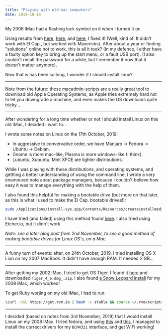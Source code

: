 ```yaml
---
title: "Playing with old mac computers"
date: 2019-10-16
---
```


My 2008 iMac had a flashing lock symbol on it when I turned it on.

Using results from [here](https://reddit.com/r/osx/comments/a7dn34/best_osx_for_mackbook_mid_2009_8gb_ran_2_tb/ee4ak4v), [here](https://reddit.com/r/osx/comments/8dk8im/os_x_el_capitan_app/), and [here](osxdaily.com/2015/09/30/create-os-x-el-capitan-boot-install-drive/), I fixed it!  (Well, kind of.  It didn't work with El Cap., but worked with Mavericks).  After about a year or finding "solutions" online not to work, this is all it took? (In my defence, I either have a faulty option key to bring up the start menu, or a fault USB port).  (I also couldn't recall the password for a while, but I remember it now that it doesn't matter anymore).

Now that is has been so long, I wonder if I should install linux?

---

Note from the future: these [macadmin-scripts](https://github.com/munki/macadmin-scripts) are a really great tool to download old Apple Operating Systems, as Apple tries extremely hard not to let you downgrade a machine, and even makes the OS downloads quite tricky...

---

After wondering for a long time whether or not I should install Linux on this old iMac, I decided I want to...

I wrote some notes on Linux on the 17th October, 2019:
  - In aggressive to convervative order, we have Manjaro &rarr; Fedora &rarr; Ubuntu &rarr; Debian.
  - Gnome is more mac-like, Plasma is more windows-like (I think).
  - Lubuntu, Xubuntu, Mint XFCE are lighter distributions.

While I was playing with these distributions, and operating systems, and gettting a better understanding of using the command line, I wrote a very enamoured note about package managers, because I couldn't believe how easy it was to manage everything with the help of them.

I also found this helpful for making a bootable drive (but more on that later, as this is what I used to make the El Cap. bootable drives!):
```bash
sudo /Applications/install-sys.app/Contents/Resources/createinstallmedia --volume /Volumes/disk-vol --applicationpath /Ammplications/install-sys.app --nointeration
```

I have tried (and failed) using this method found [here](https://lewan.com/2012/02/10/making-a-bootable-usb-stick-on-an-apple-mac-os-x-from-an-iso).  I also tried using Etcher.io, but it didn't work.

*Note: see a later blog post from 2nd November, to see a good method of making bootable drives for Linux OS's, on a Mac.*

---

A funny turn of events: after, on 24th October, 2019, I tried installing OS X Lion on my 2007 MacBook.  It didn't have anough RAM.  It needed 2 GB...

---

After getting my 2002 iMac, I tried to get OS Tiger.  I found it [here](macintoshgarden.org/apps/mac-osx-mac-os-10-ppc) and downloaded `Tiger_4_6.dmg_.zip`.  I also found [a Snow Leopard install](archive.org/details/SnowLeopardInstall) for my 2008 iMac, which worked!

To get Ruby worjing on my old iMac, I had to run
<!-- This is actually tcsh but only sh syntax highlighting available -->
```sh
\curl -sSL https://get.rvm.io | bash -s stable && source ~/.rvm/scripts && rvm install 2.2.3 --disable-binary && brew install icu4c cmake pkg-config
```

---

I decided (based on notes from 3rd November, 2019) that I would install Linux on my 2008 iMac.  I tried fedora, and using [this](https://cyberciti.biz/faq/fedora-linux-install-broadcom-wl-sta-wireless-driver-for-bcm43228) and [this](https://forums.fedoraforum.org/showthread.php?281874-Activation-of-network-connection-failed), I managed to install the correct drivers for my `BCM4321` interface, and get WiFi working!
